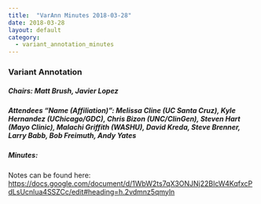 ```yaml
---
title:  "VarAnn Minutes 2018-03-28"
date: 2018-03-28
layout: default
category:
  - variant_annotation_minutes
---
```


### Variant Annotation
##### Chairs: Matt Brush, Javier Lopez
##### Attendees “Name (Affiliation)”: Melissa Cline (UC Santa Cruz), Kyle Hernandez (UChicago/GDC), Chris Bizon (UNC/ClinGen), Steven Hart (Mayo Clinic), Malachi Griffith (WASHU), David Kreda, Steve Brenner, Larry Babb, Bob Freimuth, Andy Yates


##### Minutes:

Notes can be found here: https://docs.google.com/document/d/1WbW2ts7qX3ONJNj22BlcW4KqfxcPdLsUcnlua4SSZCc/edit#heading=h.2vdmnz5qmyln 
